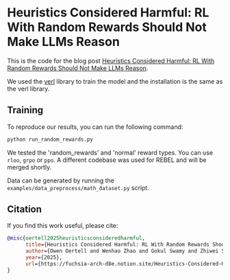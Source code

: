 # Heuristics Considered Harmful: RL With Random Rewards Should Not Make LLMs Reason

This is the code for the blog post [Heuristics Considered Harmful: RL With Random Rewards Should Not Make LLMs Reason](https://www.notion.so/Heuristics-Considered-Harmful-RL-With-Random-Rewards-Should-Not-Make-LLMs-Reason-21ba29497c4180ca86ffce303f01923d).

We used the [verl](https://github.com/volcengine/verl) library to train the model and the installation is the same as the verl library.

## Training
To reproduce our results, you can run the following command:
```bash
python run_random_rewards.py
```

We tested the 'random_rewards' and 'normal' reward types.
You can use `rloo`, `grpo` or `ppo`. A different codebase was used for REBEL and will be merged shortly.

Data can be generated by running the `examples/data_preprocess/math_dataset.py` script.

## Citation
If you find this work useful, please cite:
```bibtex
@misc{oertell2025heuristicsconsideredharmful,
      title={Heuristics Considered Harmful: RL With Random Rewards Should Not Make LLMs Reason}, 
      author={Owen Oertell and Wenhao Zhao and Gokul Swamy and Zhiwei Steven Wu and Kiante Brantley and Jason Lee and Wen Sun},
      year={2025},
      url={https://fuchsia-arch-d8e.notion.site/Heuristics-Considered-Harmful-RL-With-Random-Rewards-Should-Not-Make-LLMs-Reason-21ba29497c4180ca86ffce303f01923d}, 
}
```
